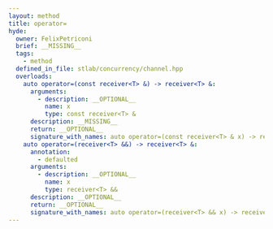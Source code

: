 ```yaml
---
layout: method
title: operator=
hyde:
  owner: FelixPetriconi
  brief: __MISSING__
  tags:
    - method
  defined_in_file: stlab/concurrency/channel.hpp
  overloads:
    auto operator=(const receiver<T> &) -> receiver<T> &:
      arguments:
        - description: __OPTIONAL__
          name: x
          type: const receiver<T> &
      description: __MISSING__
      return: __OPTIONAL__
      signature_with_names: auto operator=(const receiver<T> & x) -> receiver<T> &
    auto operator=(receiver<T> &&) -> receiver<T> &:
      annotation:
        - defaulted
      arguments:
        - description: __OPTIONAL__
          name: x
          type: receiver<T> &&
      description: __OPTIONAL__
      return: __OPTIONAL__
      signature_with_names: auto operator=(receiver<T> && x) -> receiver<T> &
---
```

